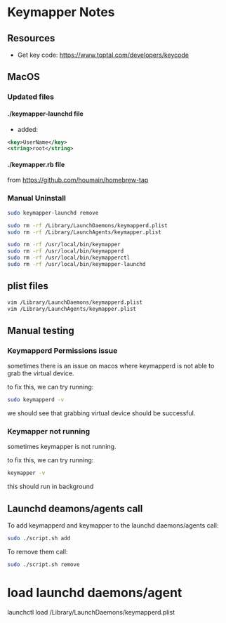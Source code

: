 # Keymapper Notes

## Resources

- Get key code: https://www.toptal.com/developers/keycode

## MacOS



###  Updated files

#### ./keymapper-launchd file

- added:

```xml
<key>UserName</key>
<string>root</string>
```


#### ./keymapper.rb file

from https://github.com/houmain/homebrew-tap


### Manual Uninstall

```bash
sudo keymapper-launchd remove

sudo rm -rf /Library/LaunchDaemons/keymapperd.plist
sudo rm -rf /Library/LaunchAgents/keymapper.plist

sudo rm -rf /usr/local/bin/keymapper
sudo rm -rf /usr/local/bin/keymapperd
sudo rm -rf /usr/local/bin/keymapperctl
sudo rm -rf /usr/local/bin/keymapper-launchd
```

## plist files

```sh
vim /Library/LaunchDaemons/keymapperd.plist
vim /Library/LaunchAgents/keymapper.plist
```

## Manual testing

### Keymapperd Permissions issue

sometimes there is an issue on macos where keymapperd is not able to grab the virtual device.


to fix this, we can try running:

```bash
sudo keymapperd -v
```

we should see that grabbing virtual device should be successful.

### Keymapper not running

sometimes keymapper is not running.

to fix this, we can try running:

```bash
keymapper -v
```

this should run in background


## Launchd deamons/agents call

To add keymapperd and keymapper to the launchd daemons/agents call:

```bash
sudo ./script.sh add
```

To remove them call:

```bash
sudo ./script.sh remove
```



# load launchd daemons/agent
launchctl load /Library/LaunchDaemons/keymapperd.plist
